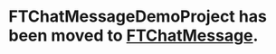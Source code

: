 # FTChatMessageDemoProject has been moved to [FTChatMessage](https://github.com/liufengting/FTChatMessage).








